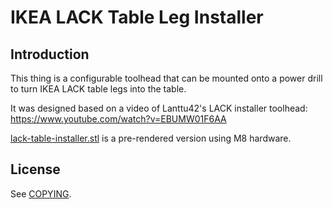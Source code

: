 IKEA LACK Table Leg Installer
=============================
Introduction
------------
This thing is a configurable toolhead that can be mounted onto a power drill to
turn IKEA LACK table legs into the table.

It was designed based on a video of Lanttu42's LACK installer toolhead:
https://www.youtube.com/watch?v=EBUMW01F6AA

[lack-table-installer.stl](lack-table-installer.stl) is a pre-rendered version
using M8 hardware.

License
-------
See [COPYING](COPYING).

